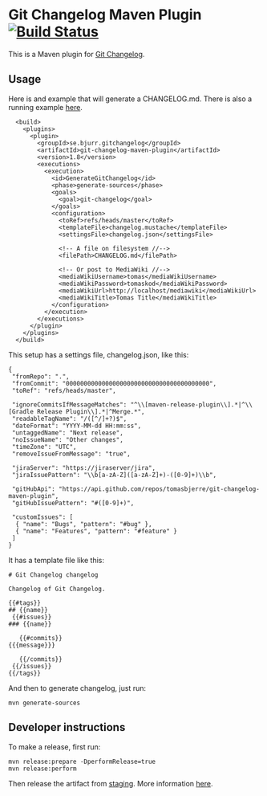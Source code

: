 # Git Changelog Maven Plugin [![Build Status](https://travis-ci.org/tomasbjerre/git-changelog-maven-plugin.svg?branch=master)](https://travis-ci.org/tomasbjerre/git-changelog-maven-plugin)

This is a Maven plugin for [Git Changelog](https://github.com/tomasbjerre/git-changelog-lib).


## Usage ##
Here is and example that will generate a CHANGELOG.md. There is also a running example [here](https://github.com/tomasbjerre/git-changelog-maven-plugin/tree/master/git-changelog-maven-plugin-example).

```
  <build>
    <plugins>
      <plugin>
        <groupId>se.bjurr.gitchangelog</groupId>
        <artifactId>git-changelog-maven-plugin</artifactId>
        <version>1.8</version>
        <executions>
          <execution>
            <id>GenerateGitChangelog</id>
            <phase>generate-sources</phase>
            <goals>
              <goal>git-changelog</goal>
            </goals>
            <configuration>
              <toRef>refs/heads/master</toRef>
              <templateFile>changelog.mustache</templateFile>
              <settingsFile>changelog.json</settingsFile>

              <!-- A file on filesystem //-->
              <filePath>CHANGELOG.md</filePath>

              <!-- Or post to MediaWiki //-->
              <mediaWikiUsername>tomas</mediaWikiUsername>
              <mediaWikiPassword>tomaskod</mediaWikiPassword>
              <mediaWikiUrl>http://localhost/mediawiki</mediaWikiUrl>
              <mediaWikiTitle>Tomas Title</mediaWikiTitle>
            </configuration>
          </execution>
        </executions>
      </plugin>
    </plugins>
  </build>
```


This setup has a settings file, changelog.json, like this:

```
{
 "fromRepo": ".",
 "fromCommit": "0000000000000000000000000000000000000000",
 "toRef": "refs/heads/master",
 
 "ignoreCommitsIfMessageMatches": "^\\[maven-release-plugin\\].*|^\\[Gradle Release Plugin\\].*|^Merge.*",
 "readableTagName": "/([^/]+?)$",
 "dateFormat": "YYYY-MM-dd HH:mm:ss",
 "untaggedName": "Next release",
 "noIssueName": "Other changes",
 "timeZone": "UTC",
 "removeIssueFromMessage": "true",

 "jiraServer": "https://jiraserver/jira",
 "jiraIssuePattern": "\\b[a-zA-Z]([a-zA-Z]+)-([0-9]+)\\b",

 "gitHubApi": "https://api.github.com/repos/tomasbjerre/git-changelog-maven-plugin",
 "gitHubIssuePattern": "#([0-9]+)",

 "customIssues": [
  { "name": "Bugs", "pattern": "#bug" },
  { "name": "Features", "pattern": "#feature" }
 ]
}
```

It has a template file like this:

```
# Git Changelog changelog

Changelog of Git Changelog.

{{#tags}}
## {{name}}
 {{#issues}}
### {{name}}

   {{#commits}}
{{{message}}}

   {{/commits}}
 {{/issues}}
{{/tags}}
```

And then to generate changelog, just run:
```
mvn generate-sources
```

## Developer instructions

To make a release, first run:
```
mvn release:prepare -DperformRelease=true
mvn release:perform
```
Then release the artifact from [staging](https://oss.sonatype.org/#stagingRepositories). More information [here](http://central.sonatype.org/pages/releasing-the-deployment.html).
